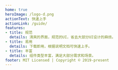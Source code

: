 ```yaml
---
home: true
heroImage: /logo-d.png
actionText: 快速上手
actionLink: /guide/
features:
- title: 规范
  details: 清爽的界面，规范的UI，省去大部分UI设计的麻烦。
- title: 易用
  details: 下载即用，根据说明文档可快速上手。
- title: 丰富
  details: 组件类型丰富，满足大部分需求和场景。
footer: MIT Licensed | Copyright © 2019-present
---
```


